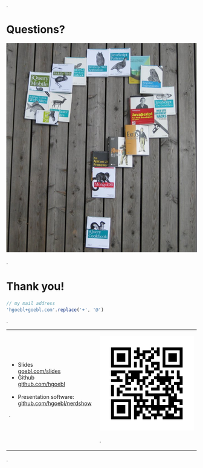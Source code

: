 .<div class="slide">

# Questions?

<img src="media/questions.jpg" class="scaled-centered">

.</div><div class="slide">

# Thank you!

```javascript
// my mail address
'hgoebl+goebl.com'.replace('+', '@')
```

.<table><tr><td>

 * Slides <br/>
   [goebl.com/slides](http://goebl.com/slides/)
 * Github <br/>
   [github.com/hgoebl](https://github.com/hgoebl)<br/>
   <br/>
 * Presentation software: <br/>
   [github.com/hgoebl/nerdshow](https://github.com/hgoebl/nerdshow)

.</td><td style="padding-left: 1em">

<img src="media/goebl-com-slides.qrcode.png" class="scaled-centered">

.</td></tr></table>

.</div>

